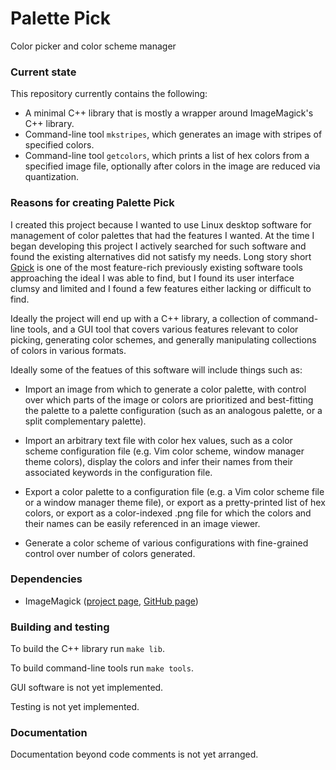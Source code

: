 Palette Pick
============

Color picker and color scheme manager

### Current state

This repository currently contains the following:

- A minimal C++ library that is mostly a wrapper around ImageMagick's C++
  library.
- Command-line tool `mkstripes`, which generates an image with stripes of
  specified colors.
- Command-line tool `getcolors`, which prints a list of hex colors from a
  specified image file, optionally after colors in the image are reduced via
  quantization.

### Reasons for creating Palette Pick

I created this project because I wanted to use Linux desktop software for
management of color palettes that had the features I wanted. At the time I
began developing this project I actively searched for such software and found
the existing alternatives did not satisfy my needs. Long story short
[Gpick](https://github.com/thezbyg/gpick) is one of the most feature-rich
previously existing software tools approaching the ideal I was able to find,
but I found its user interface clumsy and limited and I found a few features
either lacking or difficult to find.

Ideally the project will end up with a C++ library, a collection of
command-line tools, and a GUI tool that covers various features relevant to
color picking, generating color schemes, and generally manipulating collections
of colors in various formats.

Ideally some of the featues of this software will include things such as:

- Import an image from which to generate a color palette, with control over
  which parts of the image or colors are prioritized and best-fitting the
  palette to a palette configuration (such as an analogous palette, or a split
  complementary palette).

- Import an arbitrary text file with color hex values, such as a color scheme
  configuration file (e.g. Vim color scheme, window manager theme colors),
  display the colors and infer their names from their associated keywords in
  the configuration file.

- Export a color palette to a configuration file (e.g. a Vim color scheme file
  or a window manager theme file), or export as a pretty-printed list of hex
  colors, or export as a color-indexed .png file for which the colors and their
  names can be easily referenced in an image viewer.

- Generate a color scheme of various configurations with fine-grained control
  over number of colors generated.

### Dependencies

- ImageMagick ([project page](http://www.imagemagick.org),
  [GitHub page](https://github.com/ImageMagick))

### Building and testing

To build the C++ library run `make lib`.

To build command-line tools run `make tools`.

GUI software is not yet implemented.

Testing is not yet implemented.

### Documentation

Documentation beyond code comments is not yet arranged.

